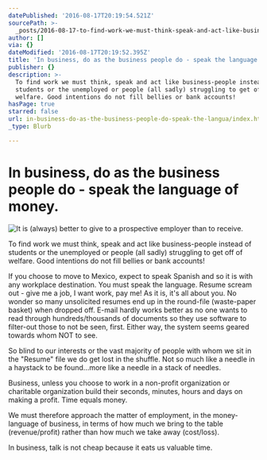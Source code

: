 ```yaml
---
datePublished: '2016-08-17T20:19:54.521Z'
sourcePath: >-
  _posts/2016-08-17-to-find-work-we-must-think-speak-and-act-like-business-peop.md
author: []
via: {}
dateModified: '2016-08-17T20:19:52.395Z'
title: 'In business, do as the business people do - speak the language of money.'
publisher: {}
description: >-
  To find work we must think, speak and act like business-people instead of
  students or the unemployed or people (all sadly) struggling to get off of
  welfare. Good intentions do not fill bellies or bank accounts!
hasPage: true
starred: false
url: in-business-do-as-the-business-people-do-speak-the-langua/index.html
_type: Blurb

---
```

# In business, do as the business people do - speak the language of money.
![It is (always) better to give to a prospective employer than to receive.](https://the-grid-user-content.s3-us-west-2.amazonaws.com/188fbc3d-9fd9-43b1-891f-e4934e5a2c14.jpg)

To find work we must think, speak and act like business-people instead of students or the unemployed or people (all sadly) struggling to get off of welfare. Good intentions do not fill bellies or bank accounts!

If you choose to move to Mexico, expect to speak Spanish and so it is with any workplace destination. You must speak the language. Resume scream out - give me a job, I want work, pay me! As it is, it's all about you. No wonder so many unsolicited resumes end up in the round-file (waste-paper basket) when dropped off. E-mail hardly works better as no one wants to read through hundreds/thousands of documents so they use software to filter-out those to not be seen, first. Either way, the system seems geared towards whom NOT to see.

So blind to our interests or the vast majority of people with whom we sit in the "Resume" file we do get lost in the shuffle. Not so much like a needle in a haystack to be found...more like a needle in a stack of needles.

Business, unless you choose to work in a non-profit organization or charitable organization build their seconds, minutes, hours and days on making a profit. Time equals money.

We must therefore approach the matter of employment, in the money-language of business, in terms of how much we bring to the table (revenue/profit) rather than how much we take away (cost/loss).

In business, talk is not cheap because it eats us valuable time.